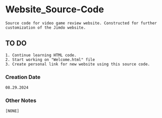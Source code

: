 # Website_Source-Code
    Source code for video game review website. Constructed for further customization of the Jimdo website.

## TO DO
    1. Continue learning HTML code.
    2. Start working on "Welcome.html" file
    3. Create personal link for new website using this source code.

### Creation Date
    08.29.2024
    
### Other Notes
    [NONE]